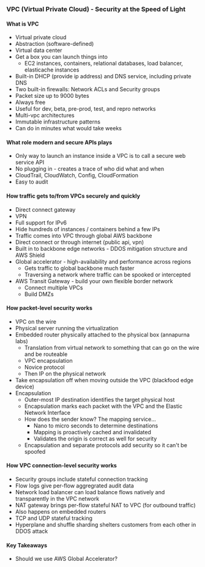 ### VPC (Virtual Private Cloud) - Security at the Speed of Light

#### What is VPC
* Virtual private cloud
* Abstraction (software-defined)
* Virtual data center
* Get a box you can launch things into
    * EC2 instances, containers, relational databases, load balancer, elasticache instances
* Built-in DHCP (provide ip address) and DNS service, including private DNS
* Two built-in firewalls: Network ACLs and Security groups 
* Packet size up to 9000 bytes
* Always free
* Useful for dev, beta, pre-prod, test, and repro networks
* Multi-vpc architectures
* Immutable infrastructure patterns
* Can do in minutes what would take weeks

#### What role modern and secure APIs plays
* Only way to launch an instance inside a VPC is to call a secure web service API
* No plugging in - creates a trace of who did what and when
* CloudTrail, CloudWatch, Config, CloudFormation
* Easy to audit

#### How traffic gets to/from VPCs securely and quickly
* Direct connect gateway
* VPN
* Full support for IPv6
* Hide hundreds of instances / containers behind a few IPs
* Traffic comes into VPC through global AWS backbone
* Direct connect or through internet (public api, vpn)
* Built in to backbone edge networks - DDOS mitigation structure and AWS Shield
* Global accelerator - high-availability and performance across regions
    * Gets traffic to global backbone much faster
    * Traversing a network where traffic can be spooked or intercepted
* AWS Transit Gateway - build your own flexible border network
    * Connect multiple VPCs
    * Build DMZs

#### How packet-level security works
* VPC on the wire
* Physical server running the virtualization
* Embedded router physically attached to the physical box (annapurna labs)
    * Translation from virtual network to something that can go on the wire and be routeable
    * VPC encapsulation
    * Novice protocol
    * Then IP on the physical network
* Take encapsulation off when moving outside the VPC (blackfood edge device)
* Encapsulation
    * Outer-most IP destination identifies the target physical host
    * Encapsulation marks each packet with the VPC and the Elastic Network Interface
    * How does the sender know? The mapping service...
        * Nano to micro seconds to determine destinations
        * Mapping is proactively cached and invalidated
        * Validates the origin is correct as well for security
    * Encapsulation and separate protocols add security so it can't be spoofed

#### How VPC connection-level security works
* Security groups include stateful connection tracking
* Flow logs give per-flow aggregrated audit data
* Network load balancer can load balance flows natively and transparently in the VPC network
* NAT gateway brings per-flow stateful NAT to VPC (for outbound traffic)
* Also happens on embedded routers
* TCP and UDP stateful tracking
* Hyperplane and shuffle sharding shelters customers from each other in DDOS attack


#### Key Takeaways
* Should we use AWS Global Accelerator?
